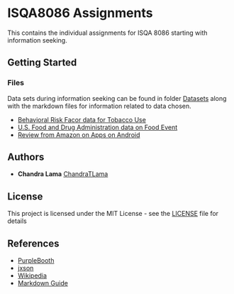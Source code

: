 # ISQA8086 Assignments

This contains the individual assignments for ISQA 8086 starting with information seeking. 

## Getting Started


### Files

Data sets during information seeking can be found in folder [Datasets](Datasets) along with the markdown files for information related to data chosen.  

*	[Behavioral Risk Facor data for Tobacco Use](https://chronicdata.cdc.gov/Survey-Data/Behavioral-Risk-Factor-Data-Tobacco-Use-2011-to-pr/wsas-xwh5)
*	[U.S. Food and Drug Administration data on Food Event](https://open.fda.gov/downloads/)
*	[Review from Amazon on Apps on Android](http://jmcauley.ucsd.edu/data/amazon/)


## Authors

* **Chandra Lama** [ChandraTLama](https://github.com/ChandraTLama)


## License

This project is licensed under the MIT License - see the [LICENSE](LICENSE) file for details

## References

* [PurpleBooth](https://github.com/PurpleBooth)
* [jxson](https://gist.github.com/jxson/1784669)
* [Wikipedia](http://en.wikipedia.org/wiki/Markdown#Example)
* [Markdown Guide](https://www.markdownguide.org/getting-started)
